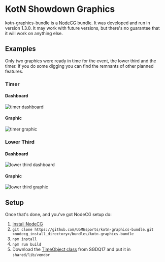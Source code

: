 # KotN Showdown Graphics

kotn-graphics-bundle is a [NodeCG](http://github.com/nodecg/nodecg) bundle. It was developed and run in version 1.3.0. It may work with future versions, but there's no guarantee that it will work on anything else.

## Examples
Only two graphics were ready in time for the event, the lower third and the timer. If you do some digging you can find the remnants of other planned features.

### Timer
#### Dashboard
![timer dashboard](https://raw.githubusercontent.com/UoMEsports/kotn-graphics-bundle/master/media/timer_dashboard.png)
#### Graphic
![timer graphic](https://raw.githubusercontent.com/UoMEsports/kotn-graphics-bundle/master/media/timer_graphic.png)

### Lower Third
#### Dashboard
![lower third dashboard](https://raw.githubusercontent.com/UoMEsports/kotn-graphics-bundle/master/media/lower_third_dashboard.png)
#### Graphic
![lower third graphic](https://raw.githubusercontent.com/UoMEsports/kotn-graphics-bundle/master/media/lower_third_graphic.png)

## Setup

Once that's done, and you've got NodeCG setup do:
1. [Install NodeCG](https://nodecg.com/tutorial-3_quick-start.html)
2. `git clone https://github.com/UoMEsports/kotn-graphics-bundle.git <nodecg_install_directory>/bundles/kotn-graphics-bundle`
3. `npm install`
4. `npm run build`
5. Download the [TimeObject class](https://github.com/GamesDoneQuick/sgdq17-layouts/blob/master/shared/classes/time-object.js) from SGDQ17 and put it in `shared/lib/vendor`
